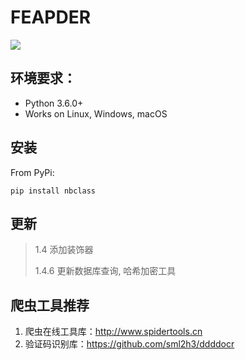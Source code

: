 # FEAPDER

![](https://img.shields.io/badge/python-3.6-brightgreen)

## 环境要求：

- Python 3.6.0+
- Works on Linux, Windows, macOS

## 安装

From PyPi:

```shell
pip install nbclass
```

## 更新
> 1.4 添加装饰器
> 
> 1.4.6 更新数据库查询, 哈希加密工具


## 爬虫工具推荐

1. 爬虫在线工具库：http://www.spidertools.cn
2. 验证码识别库：https://github.com/sml2h3/ddddocr
